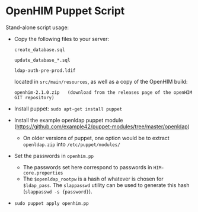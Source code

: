 OpenHIM Puppet Script
=====================

Stand-alone script usage:
*	Copy the following files to your server:
	```
	create_database.sql

	update_database_*.sql

	ldap-auth-pre-prod.ldif
	```
	
	located in `src/main/resources`, as well as a copy of the OpenHIM build:
	
	```
	openhim-2.1.0.zip   (download from the releases page of the openHIM GIT repository)
	```
*	Install puppet: `sudo apt-get install puppet`
*	Install the example openldap puppet module (https://github.com/example42/puppet-modules/tree/master/openldap)
	*	On older versions of puppet, one option would be to extract `openldap.zip` into `/etc/puppet/modules/`
*	Set the passwords in `openhim.pp`
	*	The passwords set here correspond to passwords in `HIM-core.properties`
	*	The `$openldap_rootpw` is a hash of whatever is chosen for `$ldap_pass`. The `slappasswd` utility can be used to generate this hash (`slappasswd -s {password}`).
*	`sudo puppet apply openhim.pp`
